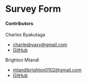# Survey Form

#### Contributors

Charles Byakutaga

- charlesbyaxy@gmail.com
- [GitHub](https://github.com/Byaxy)

Brighton Mtandi

- mtandibrighton0102@gmail.com
- [GitHub](https://github.com/brighton0102)